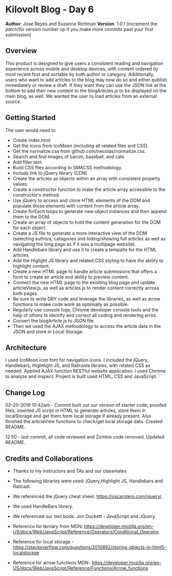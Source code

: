 # Kilovolt Blog - Day 6

**Author**: Jose Reyes and Suzanne Richman
**Version**: 1.0.1 (increment the patch/fix version number up if you make more commits past your first submission)

## Overview
This product is designed to give users a consistent reading and navigation experience across mobile and desktop devices, with content ordered by most recent first and sortable by both author or category. Additionally, users who want to add articles to the blog may now do so and either publish immediately or review a draft. If they want they can use the JSON link at the bottom to add their new content to the blogArticles.js to be displayed on the main blog, as well. We wanted the user to load articles from an external source.


## Getting Started

The user would need to 
* Create index.html
* Get the icons from IcoMoon (including all related files and CSS).
* Get the normalize.css from github.com/necolas/normalize.css.
* Search and find images of bacon, baseball, and cats
* Add filler text.
* Build CSS files according to SMACSS methodology.
* Include link to jQuery library (CDN).
* Create the articles as objects within an array with consistent property values.
* Create a constructor function to make the article array accessible to the constructor's method.
* Use jQuery to access and clone HTML elements of the DOM and populate those elements with content from the article array.
* Create forEach loops to generate new object instances and then append them to the DOM.
* Create an array of objects to hold the content generation for the DOM for each object.
* Create a JS file to generate a more interactive view of the DOM (selecting authors, catagories and hiding/showing full articles as well as navigating the long page as if it was a multipage website).
* Add Handlebars library and use it to create a tempalte for the HTML articles. 
* Add the Higlight JS library and related CSS styling to have the ability to highlight content.
* Create a new HTML page to handle article submissions that offers a form to create an article and ability to preview content.
* Connect the new HTML page to the exisiting blog page and update articleView.js, as well as articles.js to render content correctly across both pages.
* Be sure to write DRY code and leverage the libraries, as well as arrow functions to make code work as optimially as possible.
* Regularly use console logs, Chrome developer console tools and the help of others to identify and correct all coding and rendering erros. 
* Convert the blogArticle.js to JSON file.
* Then we used the AJAX methodology to access the article data in the JSON and store in Local Storage. 


## Architecture

I used IcoMoon icon font for navigation icons. I included the jQuery, Handlebars, Hightlight JS, and Railcasts libraies, with related CSS as needed. Applied AJAX function RESTful website application. I used Chrome to analyze and inspect. Project is built used HTML, CSS and JavaScript.```

## Change Log
02-20-2018 10:42am - Commit built out our version of starter code, proofed files, inserted JS script in HTML to generate articles, store them in localStorage and get them form local storage if already present. Also finished the articleView functions to check/get local storage data. Created README.

12:50 - last commit, all code reviewed and Zombie code removed. Updated README.

## Credits and Collaborations
* Thanks to my instructors and TAs and our classmates 
* The following libraries were used: jQuery,Highlight JS, Handlebars and Railcast.
* We referenced the jQuery cheat sheet: https://oscarotero.com/jquery/
* We used HandleBars library.
* We referenced our text book: Jon Duckett - JavaScript and JQuery.
* Reference for ternary from MDN: https://developer.mozilla.org/en-US/docs/Web/JavaScript/Reference/Operators/Conditional_Operator

* Reference for local storage -https://stackoverflow.com/questions/2010892/storing-objects-in-html5-localstorage
* Reference for arrow functions MDN- https://developer.mozilla.org/en-US/docs/Web/JavaScript/Reference/Functions/Arrow_functions